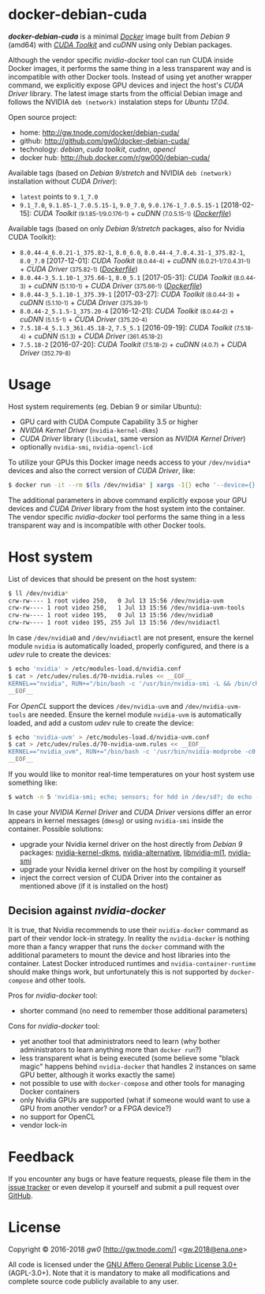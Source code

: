 docker-debian-cuda
==================

***docker-debian-cuda*** is a minimal [*Docker*](http://www.docker.com/) image built from *Debian 9* (amd64) with [*CUDA Toolkit*](http://developer.nvidia.com/cuda-toolkit) and *cuDNN* using only Debian packages.

Although the vendor specific *nvidia-docker* tool can run CUDA inside Docker images, it performs the same thing in a less transparent way and is incompatible with other Docker tools. Instead of using yet another wrapper command, we explicitly expose GPU devices and inject the host's *CUDA Driver* library. The latest image starts from the official Debian image and follows the NVIDIA `deb (network)` instalation steps for *Ubuntu 17.04*.

Open source project:

- <i class="fa fa-fw fa-home"></i> home: <http://gw.tnode.com/docker/debian-cuda/>
- <i class="fa fa-fw fa-github-square"></i> github: <http://github.com/gw0/docker-debian-cuda/>
- <i class="fa fa-fw fa-laptop"></i> technology: *debian*, *cuda toolkit*, *cudnn*, *opencl*
- <i class="fa fa-fw fa-database"></i> docker hub: <http://hub.docker.com/r/gw000/debian-cuda/>

Available tags (based on *Debian 9/stretch* and NVIDIA `deb (network)` installation without *CUDA Driver*):

- `latest` points to `9.1_7.0`
- `9.1_7.0`, `9.1.85-1_7.0.5.15-1`, `9.0_7.0`, `9.0.176-1_7.0.5.15-1` [2018-02-15]: *CUDA Toolkit* <small>(9.1.85-1/9.0.176-1)</small> + *cuDNN* <small>(7.0.5.15-1)</small> ([*Dockerfile*](http://github.com/gw0/docker-debian-cuda/blob/master/Dockerfile))

Available tags (based on only *Debian 9/stretch* packages, also for Nvidia CUDA Toolkit):

- `8.0.44-4_6.0.21-1_375.82-1`, `8.0_6.0`, `8.0.44-4_7.0.4.31-1_375.82-1`, `8.0_7.0` [2017-12-01]: *CUDA Toolkit* <small>(8.0.44-4)</small> + *cuDNN* <small>(6.0.21-1/7.0.4.31-1)</small> + *CUDA Driver* <small>(375.82-1)</small> ([*Dockerfile*](http://github.com/gw0/docker-debian-cuda/blob/master/Dockerfile))
- `8.0.44-3_5.1.10-1_375.66-1`, `8.0_5.1` [2017-05-31]: *CUDA Toolkit* <small>(8.0.44-3)</small> + *cuDNN* <small>(5.1.10-1)</small> + *CUDA Driver* <small>(375.66-1)</small> ([*Dockerfile*](http://github.com/gw0/docker-debian-cuda/blob/master/Dockerfile))
- `8.0.44-3_5.1.10-1_375.39-1` [2017-03-27]: *CUDA Toolkit* <small>(8.0.44-3)</small> + *cuDNN* <small>(5.1.10-1)</small> + *CUDA Driver* <small>(375.39-1)</small>
- `8.0.44-2_5.1.5-1_375.20-4` [2016-12-21]: *CUDA Toolkit* <small>(8.0.44-2)</small> + *cuDNN* <small>(5.1.5-1)</small> + *CUDA Driver* <small>(375.20-4)</small>
- `7.5.18-4_5.1.3_361.45.18-2`, `7.5_5.1` [2016-09-19]: *CUDA Toolkit* <small>(7.5.18-4)</small> + *cuDNN* <small>(5.1.3)</small> + *CUDA Driver* <small>(361.45.18-2)</small>
- `7.5.18-2` [2016-07-20]: *CUDA Toolkit* <small>(7.5.18-2)</small> + *cuDNN* <small>(4.0.7)</small> + *CUDA Driver* <small>(352.79-8)</small>


Usage
=====

Host system requirements (eg. Debian 9 or similar Ubuntu):

- GPU card with CUDA Compute Capability 3.5 or higher
- *NVIDIA Kernel Driver* (`nvidia-kernel-dkms`)
- *CUDA Driver* library (`libcuda1`, same version as *NVIDIA Kernel Driver*)
- optionally `nvidia-smi`, `nvidia-opencl-icd`

To utilize your GPUs this Docker image needs access to your `/dev/nvidia*` devices and also the correct version of *CUDA Driver*, like:

```bash
$ docker run -it --rm $(ls /dev/nvidia* | xargs -I{} echo '--device={}') $(ls /usr/lib/x86_64-linux-gnu/{libcuda,libnvidia}* | xargs -I{} echo '-v {}:{}:ro') gw000/debian-cuda
```

The additional parameters in above command explicitly expose your GPU devices and *CUDA Driver* library from the host system into the container. The vendor specific *nvidia-docker* tool performs the same thing in a less transparent way and is incompatible with other Docker tools.


Host system
===========

List of devices that should be present on the host system:

```bash
$ ll /dev/nvidia*
crw-rw---- 1 root video 250,   0 Jul 13 15:56 /dev/nvidia-uvm
crw-rw---- 1 root video 250,   1 Jul 13 15:56 /dev/nvidia-uvm-tools
crw-rw---- 1 root video 195,   0 Jul 13 15:56 /dev/nvidia0
crw-rw---- 1 root video 195, 255 Jul 13 15:56 /dev/nvidiactl
```

In case `/dev/nvidia0` and `/dev/nvidiactl` are not present, ensure the kernel module `nvidia` is automatically loaded, properly configured, and there is a *udev* rule to create the devices:

```bash
$ echo 'nvidia' > /etc/modules-load.d/nvidia.conf
$ cat > /etc/udev/rules.d/70-nvidia.rules << __EOF__
KERNEL=="nvidia", RUN+="/bin/bash -c '/usr/bin/nvidia-smi -L && /bin/chmod 0660 /dev/nvidia* && /bin/chgrp video /dev/nvidia*'"
__EOF__
```

For *OpenCL* support the devices `/dev/nvidia-uvm` and `/dev/nvidia-uvm-tools` are needed. Ensure the kernel module `nvidia-uvm` is automatically loaded, and add a custom *udev* rule to create the device:

```bash
$ echo 'nvidia-uvm' > /etc/modules-load.d/nvidia-uvm.conf
$ cat > /etc/udev/rules.d/70-nvidia-uvm.rules << __EOF__
KERNEL=="nvidia_uvm", RUN+="/bin/bash -c '/usr/bin/nvidia-modprobe -c0 -u && /bin/chmod 0660 /dev/nvidia-uvm* && /bin/chgrp video /dev/nvidia-uvm*'"
__EOF__
```

If you would like to monitor real-time temperatures on your host system use something like:

```bash
$ watch -n 5 'nvidia-smi; echo; sensors; for hdd in /dev/sd?; do echo -n "$hdd  "; smartctl -A $hdd | grep Temperature_Celsius; done'
```

In case your *NVIDIA Kernel Driver* and *CUDA Driver* versions differ an error appears in kernel messages (`dmesg`) or using `nvidia-smi` inside the container. Possible solutions:

- upgrade your Nvidia kernel driver on the host directly from *Debian 9* packages: [nvidia-kernel-dkms](https://packages.debian.org/stretch/amd64/nvidia-kernel-dkms), [nvidia-alternative](https://packages.debian.org/stretch/amd64/nvidia-alternative), [libnvidia-ml1](https://packages.debian.org/stretch/amd64/libnvidia-ml1), [nvidia-smi](https://packages.debian.org/stretch/amd64/nvidia-smi)
- upgrade your Nvidia kernel driver on the host by compiling it yourself
- inject the correct version of CUDA Driver into the container as mentioned above (if it is installed on the host)


Decision against *nvidia-docker*
--------------------------------

It is true, that Nvidia recommends to use their `nvidia-docker` command as part of their vendor lock-in strategy. In reality the `nvidia-docker` is nothing more than a fancy wrapper that runs the `docker` command with the additional parameters to mount the device and host libraries into the container. Latest Docker introduced runtimes and `nvidia-container-runtime` should make things work, but unfortunately this is not supported by `docker-compose` and other tools.

Pros for *nvidia-docker* tool:

- shorter command (no need to remember those additional parameters)

Cons for *nvidia-docker* tool:

- yet another tool that administrators need to learn (why bother administrators to learn anything more than `docker run`?)
- less transparent what is being executed (some believe some "black magic" happens behind `nvidia-docker` that handles 2 instances on same GPU better, although it works exactly the same)
- not possible to use with `docker-compose` and other tools for managing Docker containers
- only Nvidia GPUs are supported (what if someone would want to use a GPU from another vendor? or a FPGA device?)
- no support for OpenCL
- vendor lock-in


Feedback
========

If you encounter any bugs or have feature requests, please file them in the [issue tracker](http://github.com/gw0/docker-debian-cuda/issues/) or even develop it yourself and submit a pull request over [GitHub](http://github.com/gw0/docker-debian-cuda/).


License
=======

Copyright &copy; 2016-2018 *gw0* [<http://gw.tnode.com/>] &lt;<gw.2018@ena.one>&gt;

All code is licensed under the [GNU Affero General Public License 3.0+](LICENSE_AGPL-3.0.txt) (AGPL-3.0+). Note that it is mandatory to make all modifications and complete source code publicly available to any user.
